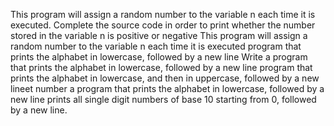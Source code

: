 This program will assign a random number to the variable n each time it is executed. Complete the source code in order to print whether the number stored in the variable n is positive or negative
This program will assign a random number to the variable n each time it is executed
program that prints the alphabet in lowercase, followed by a new line
Write a program that prints the alphabet in lowercase, followed by a new line
program that prints the alphabet in lowercase, and then in uppercase, followed by a new lineet number
a program that prints the alphabet in lowercase, followed by a new line
prints all single digit numbers of base 10 starting from 0, followed by a new line.
